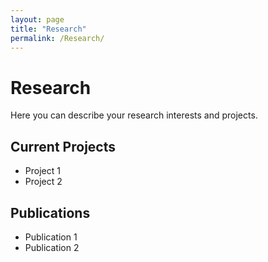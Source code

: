 ```yaml
---
layout: page
title: "Research"
permalink: /Research/
---
```


# Research
Here you can describe your research interests and projects.

## Current Projects
- Project 1
- Project 2

## Publications
- Publication 1
- Publication 2
